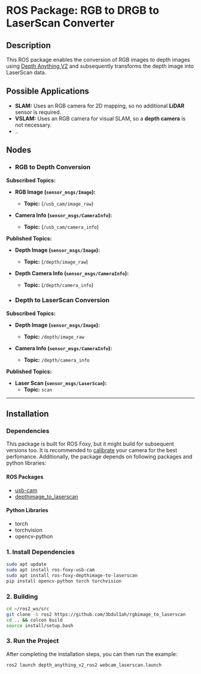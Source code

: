 # ROS Package: RGB to DRGB to LaserScan Converter

## Description
This ROS package enables the conversion of RGB images to depth images using [Depth Anything V2](https://github.com/DepthAnything/Depth-Anything-V2) and subsequently transforms the depth image into LaserScan data.

## Possible Applications
- **SLAM:** Uses an RGB camera for 2D mapping, so no additional **LiDAR** sensor is required.
- **VSLAM:** Uses an RGB camera for visual SLAM, so a **depth camera** is not necessary.
- ..

## Nodes

- ### RGB to Depth Conversion

**Subscribed Topics:**
- **RGB Image (`sensor_msgs/Image`):**
  - **Topic:** (`/usb_cam/image_raw`)

- **Camera Info (`sensor_msgs/CameraInfo`):**
  - **Topic:** (`/usb_cam/camera_info`)

**Published Topics:**
- **Depth Image (`sensor_msgs/Image`):**
  - **Topic:** (`/depth/image_raw`)

- **Depth Camera Info (`sensor_msgs/CameraInfo`):**
  - **Topic:** (`/depth/camera_info`)

- ### Depth to LaserScan Conversion

**Subscribed Topics:**
- **Depth Image (`sensor_msgs/Image`):**
  - **Topic:** `/depth/image_raw`

- **Camera Info (`sensor_msgs/CameraInfo`):**
  - **Topic:** `/depth/camera_info`

**Published Topics:**
- **Laser Scan (`sensor_msgs/LaserScan`):**
  - **Topic:** `scan`

---
## Installation

### Dependencies 
This package is built for ROS Foxy, but it might build for subsequent versions too. It is recommended to [calibrate](https://docs.ros.org/en/rolling/p/camera_calibration/) your camera for the best perfomance. Additionally, the package depends on following packages and python libraries:

#### ROS Packages
 - [usb-cam](https://wiki.ros.org/usb_cam)
 - [depthimage_to_laserscan](https://wiki.ros.org/depthimage_to_laserscan)
#### Python Libraries
 - torch 
 - torchvision
 - opencv-python

### 1. Install Dependencies

```bash
sudo apt update
sudo apt install ros-foxy-usb-cam
sudo apt install ros-foxy-depthimage-to-laserscan
pip install opencv-python torch torchvision
```
### 2. Building
```bash
cd ~/ros2_ws/src
git clone -b ros2 https://github.com/3bdul1ah/rgbimage_to_laserscan
cd .. && colcon build
source install/setup.bash
```
### 3. Run the Project

After completing the installation steps, you can then run the example:

```bash
ros2 launch depth_anything_v2_ros2 webcam_laserscan.launch
```

